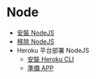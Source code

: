 # Node

- [安裝 NodeJS](INSTALL.md)
- [移除 NodeJS](REMOVE.md)
- Heroku 平台部署 NodeJS
  - [安裝 Heroku CLI](HEROKU_CLI.md)
  - [準備 APP](HEROKU_PREPARE.md)

